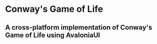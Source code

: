 # Conway's Game of Life

## A cross-platform implementation of Conway's Game of Life using AvaloniaUI


